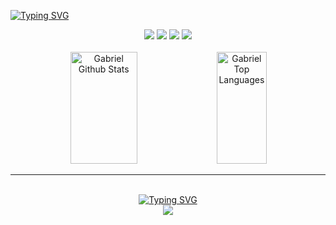 <a href="https://git.io/typing-svg"><img src="https://readme-typing-svg.herokuapp.com?font=Heebo&weight=300&size=30&pause=1000&color=102DF7&background=0C104300&center=true&vCenter=true&width=1000&lines=Gabriel+dos+Santos+Silva" alt="Typing SVG" /></a>

<div align="center">
    <a href="mailto:gabrieldosantossilva17@gmail.com" target="_blank"><img src="https://img.shields.io/badge/Gmail-1C1C1C?style=for-the-badge&logo=gmail&logoColor=102DF7"></a>
    <a href="https://www.instagram.com/gabri6l_/"><img src="https://img.shields.io/badge/Instagram-1C1C1C?style=for-the-badge&logo=instagram&logoColor=102DF7"></a>
    <a href="https://twitter.com/gabigou_666"><img src="https://img.shields.io/badge/Twitter-1C1C1C?style=for-the-badge&logo=twitter&logoColor=102DF7"></a>
    <a href="https://www.linkedin.com/in/gabriel-dos--santos/"><img src="https://img.shields.io/badge/LinkedIn-1C1C1C?style=for-the-badge&logo=linkedin&logoColor=102DF7"></a>
</div>

<br>

<div align="center">
    <a href="https://github.com/gabrieldossant/gabrieldossant.git"><img alt="Gabriel Github Stats" height="179em" width="46%" src="https://github-readme-stats.vercel.app/api?username=gabrieldossant&show_icons=true&count_private=true&title_color=102DF7FF&hide_border=true&bg_color=0D1117" /></a>
    <a href="https://github.com/gabrieldosssant/gabrieldossant.git"><img alt="Gabriel Top Languages" height="179em" width="40%" src="https://github-readme-stats.vercel.app/api/top-langs/?username=gabrieldossant&langs_count=8&count_private=true&layout=compact&title_color=102DF7FF&hide_border=true&bg_color=0D1117" /></a>
    <br/>
</div>          

---

<br>
<div align="center">
  <a href="https://git.io/typing-svg"><img src="https://readme-typing-svg.herokuapp.com?font=Heebo&weight=300&size=25&pause=1000&color=E1E1E1&background=0C104300&vCenter=true&width=550&lines=Languages+and+Tools+I+have+used+and+learned" alt="Typing SVG" /></a>  
</div>    
<div align="center">
    <img src="https://skillicons.dev/icons?i=html,css,js,bootstrap,cs,dotnet,py,mysql,git,vscode">
</div>  

<br><br>



